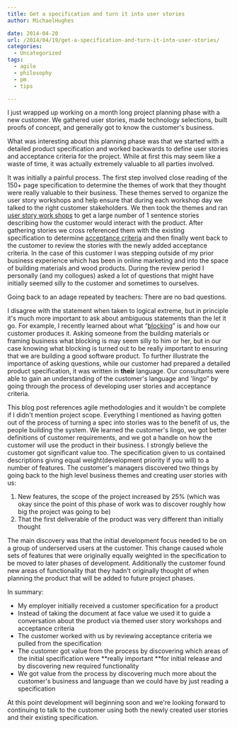 ```yaml
---
title: Get a specification and turn it into user stories
author: MichaelHughes

date: 2014-04-20
url: /2014/04/19/get-a-specification-and-turn-it-into-user-stories/
categories:
  - Uncategorized
tags:
  - agile
  - philosophy
  - pm
  - tips

---
```

I just wrapped up working on a month long project planning phase with a new customer. We gathered user stories, made technology selections, built proofs of concept, and generally got to know the customer's business.

What was interesting about this planning phase was that we started with a detailed product specification and worked backwards to define user stories and acceptance criteria for the project. While at first this may seem like a waste of time, it was actually extremely valuable to all parties involved.

<!--more-->

It was initially a painful process. The first step involved close reading of the 150+ page specification to determine the themes of work that they thought were really valuable to their business. These themes served to organize the user story workshops and help ensure that during each workshop day we talked to the right customer stakeholders. We then took the themes and ran [user story work shops][1] to get a large number of 1 sentence stories describing how the customer would interact with the product. After gathering stories we cross referenced them with the existing specification to determine [acceptance criteria][2] and then finally went back to the customer to review the stories with the newly added acceptance criteria. In the case of this customer I was stepping outside of my prior business experience which has been in online marketing and into the space of building materials and wood products. During the review period I personally (and my collogues) asked a lot of questions that might have initially seemed silly to the customer and sometimes to ourselves.

Going back to an adage repeated by teachers: There are no bad questions.

I disagree with the statement when taken to logical extreme, but in principle it's much more important to ask about ambiguous statements than the let it go. For example, I recently learned about what &#8220;[blocking][3]&#8221; is and how our customer produces it. Asking someone from the building materials or framing business what blocking is may seem silly to him or her, but in our case knowing what blocking is turned out to be really important to ensuring that we are building a good software product. To further illustrate the importance of asking questions, while our customer had prepared a detailed product specification, it was written in **their** language. Our consultants were able to gain an understanding of the customer's language and 'lingo&#8221; by going through the process of developing user stories and acceptance criteria.

This blog post references agile methodologies and it wouldn't be complete if I didn't mention project scope. Everything I mentioned as having gotten out of the process of turning a spec into stories was to the benefit of us, the people building the system. We learned the customer's lingo, we got better definitions of customer requirements, and we got a handle on how the customer will use the product in their business. I strongly believe the customer got significant value too. The specification given to us contained descriptions giving equal weight(development priority if you will) to a number of features. The customer's managers discovered two things by going back to the high level business themes and creating user stories with us:

  1. New features, the scope of the project increased by 25% (which was okay since the point of this phase of work was to discover roughly how big the project was going to be)
  2. That the first deliverable of the product was very different than initially thought

The main discovery was that the initial development focus needed to be on a group of underserved users at the customer. This change caused whole sets of features that were originally equally weighted in the specification to be moved to later phases of development. Additionally the customer found new areas of functionality that they hadn't originally thought of when planning the product that will be added to future project phases.

In summary:

  * My employer initially received a customer specification for a product
  * Instead of taking the document at face value we used it to guide a conversation about the product via themed user story workshops and acceptance criteria
  * The customer worked with us by reviewing acceptance criteria we pulled from the specification
  * The customer got value from the process by discovering which areas of the initial specification were **really important **for initial release and by discovering new required functionality
  * We got value from the process by discovering much more about the customer's business and language than we could have by just reading a specification

At this point development will beginning soon and we're looking forward to continuing to talk to the customer using both the newly created user stories and their existing specification.

 [1]: http://www.scrumalliance.org/community/articles/2013/september/agile-user-stories
 [2]: http://www.scrumalliance.org/community/articles/2012/january/user-story-acceptance-criteria-the-art-of-satisfic
 [3]: https://www.decks.com/deckbuilding/Deck_Blocking_And_Bridging